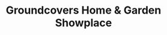 ---
title: "Groundcovers Home & Garden Showplace"
url: /denver/groundcovers-home-und-garden-showplace/
shop: Garten-Center
---